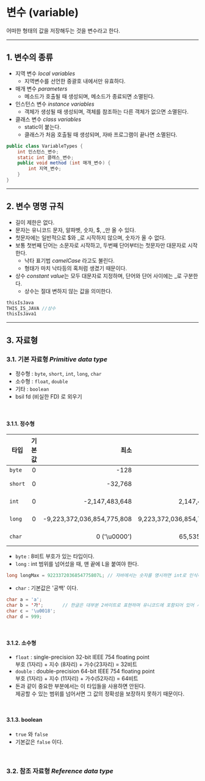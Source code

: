 # 변수 (variable)
어떠한 형태의 값을 저장해두는 것을 변수라고 한다.

***
## 1. 변수의 종류
- 지역 변수 *local variables*
  - 지역변수를 선언한 중괄호 내에서만 유효하다.
- 매개 변수 *parameters*
  - 메소드가 호출될 때 생성되며, 메소드가 종료되면 소멸된다.
- 인스턴스 변수 *instance variables*
  - 객체가 생성될 때 생성되며, 객체를 참조하는 다른 객체가 없으면 소멸된다.
- 클래스 변수 *class variables*
  - static이 붙는다.
  - 클래스가 처음 호출될 때 생성되며, 자바 프로그램이 끝나면 소멸된다.
  
```java
public class VariableTypes {
    int 인스턴스_변수;
    static int 클래스_변수;
    public void method (int 매개_변수) {
        int 지역_변수;
    }
}
```

***
## 2. 변수 명명 규칙
- 길이 제한은 없다.
- 문자는 유니코드 문자, 알파벳, 숫자, $, _만 올 수 있다.
- 첫문자에는 일반적으로 $와 _로 시작하지 않으며, 숫자가 올 수 없다. 
- 보통 첫번째 단어는 소문자로 시작하고, 두번째 단어부터는 첫문자만 대문자로 시작한다.
  - 낙타 표기법 *camelCase* 라고도 불린다.
  - 형태가 마치 낙타등의 혹처럼 생겼기 때문이다.
- 상수 *constant value*는 모두 대문자로 지정하며, 단어와 단어 사이에는 _로 구분한다.
  - 상수는 절대 변하지 않는 값을 의미한다.
```java
thisIsJava
THIS_IS_JAVA //상수
thisIsJava1
```

***
## 3. 자료형
### 3.1. 기본 자료형 *Primitive data type*
  - 정수형 : `byte`, `short`, `int`, `long`, `char`
  - 소수형 : `float`, `double`
  - 기타 : `boolean`  
  - bsil fd (비실한 FD) 로 외우기  
<br>

#### 3.1.1. 정수형

| 타입      | 기본값 |                         최소 |                        최대 | 최소 (2진법) | 최대 (2진법) |
|---------|:---:|---------------------------:|--------------------------:|:--------:|:--------:|
| `byte`  |  0  |                       -128 |                       127 |   -2^7   |  2^7-1   |
| `short` |  0  |                    -32,768 |                    32,767 |  -2^15   |  2^15-1  |
| `int`   |  0  |             -2,147,483,648 |             2,147,483,647 |  -2^31   |  2^31-1  |
| `long`  |  0  | -9,223,372,036,854,775,808 | 9,223,372,036,854,775,807 |  -2^63   |  2^63-1  |
| `char`  |     |               0 ('\u0000') |          65,535('\uffff') |    0     |  2^16-1  |

- `byte` : 8비트 부호가 있는 타입이다. <br>
- `long` : int 범위를 넘어섰을 때, 맨 끝에 L을 붙여야 한다.
```java
long longMax = 9223372036854775807L; // 자바에서는 숫자를 명시하면 int로 인식하기 때문에
```
- `char` : 기본값은 '공백' 이다.
```java
char a = 'a';
char b = '가';       // 한글은 대부분 2바이트로 표현하며 유니코드에 포함되어 있어 사용가능함
char c = '\u0018';
char d = 999;
```
<br>

#### 3.1.2. 소수형
- `float` : single-precision 32-bit IEEE 754 floating point <br>
  부호 (1자리) + 지수 (8자리) + 가수(23자리) = 32비트
- `double` : double-precision 64-bit IEEE 754 floating point <br>
  부호 (1자리) + 지수 (11자리) + 가수(52자리) = 64비트
- 돈과 같이 중요한 부분에서는 이 타입들을 사용하면 안된다. <br>
제공할 수 있는 범위를 넘어서면 그 값의 정확성을 보장하지 못하기 때문이다.   
<br>

#### 3.1.3. boolean
- `true` 와 `false`
- 기본값은 `false` 이다.

<br>

### 3.2. 참조 자료형 *Reference data type*